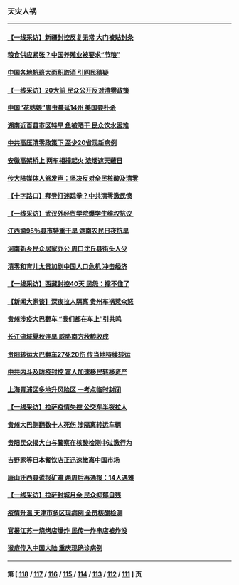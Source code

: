 ### 天灾人祸
---
#### [【一线采访】新疆封控反复无常 大门被贴封条](../../pages/ncid280/n13830349.md) 
#### [粮食供应紧张？中国养殖业被要求“节粮”](../../pages/ncid280/n13830088.md) 
#### [中国各地航班大面积取消 引网民猜疑](../../pages/ncid280/n13829873.md) 
#### [【一线采访】20大前 民众公开反对清零政策](../../pages/ncid280/n13829612.md) 
#### [中国“花姑娘”害虫蔓延14州 美国要扑杀](../../pages/ncid280/n13829751.md) 
#### [湖南近百县市区特旱 鱼被晒干 民众饮水困难](../../pages/ncid280/n13829599.md) 
#### [中共高压清零政策下 至少20省现新病例](../../pages/ncid280/n13829611.md) 
#### [安徽高架桥上 两车相撞起火 浓烟遮天蔽日](../../pages/ncid280/n13829523.md) 
#### [传大陆媒体人怒发声：坚决反对全民核酸及清零](../../pages/ncid280/n13829049.md) 
#### [【十字路口】拜登打迷踪拳？中共清零激民愤](../../pages/ncid280/n13828922.md) 
#### [【一线采访】武汉外经贸学院爆学生维权抗议 ](../../pages/ncid280/n13828888.md) 
#### [江西逾95％县市特重干旱 湖南农民日夜抗旱](../../pages/ncid280/n13828722.md) 
#### [河南新乡民众居家办公 周口沈丘县街头人少](../../pages/ncid280/n13828615.md) 
#### [清零和育儿太贵加剧中国人口危机 冲击经济](../../pages/ncid280/n13828621.md) 
#### [【一线采访】西藏封控40天 民怨：撑不住了](../../pages/ncid280/n13828223.md) 
#### [【新闻大家谈】深夜拉人隔离 贵州车祸惹众怒](../../pages/ncid280/n13828312.md) 
#### [贵州涉疫大巴翻车 “我们都在车上”引共鸣](../../pages/ncid280/n13828262.md) 
#### [长江流域夏秋连旱 威胁南方秋粮收成](../../pages/ncid280/n13828019.md) 
#### [贵阳转运大巴翻车27死20伤 传当地持续转运](../../pages/ncid280/n13827995.md) 
#### [中共内斗及防疫封控 富人加速移民转移资产](../../pages/ncid280/n13828035.md) 
#### [上海青浦区多地升风险区 一考点临时封闭](../../pages/ncid280/n13827971.md) 
#### [【一线采访】拉萨疫情失控 公交车半夜拉人](../../pages/ncid280/n13827559.md) 
#### [贵州大巴侧翻数十人死伤 涉隔离转运车辆](../../pages/ncid280/n13827493.md) 
#### [贵阳民众揭大白与警察在核酸检测中过激行为](../../pages/ncid280/n13827440.md) 
#### [吉野家等日本餐饮店正迅速撤离中国市场](../../pages/ncid280/n13827459.md) 
#### [唐山迁西县谎报矿难 两周后再通报：14人遇难](../../pages/ncid280/n13827344.md) 
#### [【一线采访】拉萨封城月余 民众抑郁自残](../../pages/ncid280/n13827096.md) 
#### [疫情升温 天津市多区现病例 全员核酸检测](../../pages/ncid280/n13827063.md) 
#### [官报江苏一烧烤店爆炸 民传一炸串店被炸没](../../pages/ncid280/n13827054.md) 
#### [猴痘传入中国大陆 重庆现确诊病例](../../pages/ncid280/n13826964.md) 

---
#### 第 [ [118](./118.md) / [117](./117.md) / [116](./116.md) / [115](./115.md) / [114](./114.md) / [113](./113.md) / [112](./112.md) / [111](./111.md) ] 页

